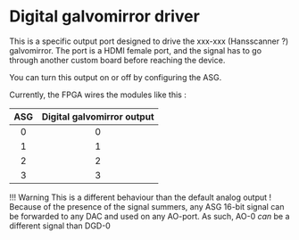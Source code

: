 # Digital galvomirror driver

This is a specific output port designed to drive the xxx-xxx (Hansscanner ?) galvomirror.
The port is a HDMI female port, and the signal has to go through another 
custom board before reaching the device.

You can turn this output on or off by configuring the ASG. 

Currently, the FPGA wires the modules like this : 


| ASG | Digital galvomirror output |
|:---:|:---:|
| 0 | 0 |
| 1 | 1 |
| 2 | 2 |
| 3 | 3 |

!!! Warning 
    This is a different behaviour than the default analog output ! 
    Because of the presence of the signal summers, any ASG 16-bit signal can be forwarded to any DAC and used on any AO-port.
    As such, AO-0 *can* be a different signal than DGD-0
